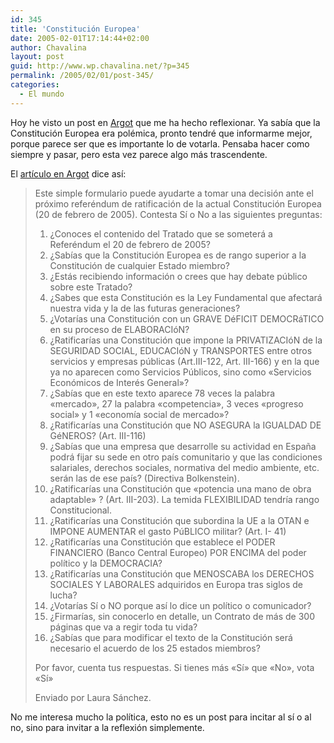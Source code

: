 ```yaml
---
id: 345
title: 'Constitución Europea'
date: 2005-02-01T17:14:44+02:00
author: Chavalina
layout: post
guid: http://www.wp.chavalina.net/?p=345
permalink: /2005/02/01/post-345/
categories:
  - El mundo
---
```

Hoy he visto un post en <a href="http://argot.mibitacora.com" target="_blank">Argot</a> que me ha hecho reflexionar. Ya sabía que la Constitución Europea era polémica, pronto tendré que informarme mejor, porque parece ser que es importante lo de votarla. Pensaba hacer como siempre y pasar, pero esta vez parece algo más trascendente.

El <a href="http://argot.mibitacora.com/archives/categories/politica_y_sociedad/informate_antes_de_votar.php" target="_blank">artículo en Argot</a> dice así:

> Este simple formulario puede ayudarte a tomar una decisión ante el próximo referéndum de ratificación de la actual Constitución Europea (20 de febrero de 2005). Contesta Sí o No a las siguientes preguntas:
> 
> 1. ¿Conoces el contenido del Tratado que se someterá a Referéndum el 20 de febrero de 2005?  
> 2. ¿Sabías que la Constitución Europea es de rango superior a la Constitución de cualquier Estado miembro?  
> 3. ¿Estás recibiendo información o crees que hay debate público sobre este Tratado?  
> 4. ¿Sabes que esta Constitución es la Ley Fundamental que afectará nuestra vida y la de las futuras generaciones?  
> 5. ¿Votarías una Constitución con un GRAVE DéFICIT DEMOCRáTICO en su proceso de ELABORACIóN?  
> 6. ¿Ratificarías una Constitución que impone la PRIVATIZACIóN de la SEGURIDAD SOCIAL, EDUCACIóN y TRANSPORTES entre otros servicios y empresas públicas (Art.III-122, Art. III-166) y en la que ya no aparecen como Servicios Públicos, sino como «Servicios Económicos de Interés General»?  
> 7. ¿Sabías que en este texto aparece 78 veces la palabra «mercado», 27 la palabra «competencia», 3 veces «progreso social» y 1 «economía social de mercado»?  
> 8. ¿Ratificarías una Constitución que NO ASEGURA la IGUALDAD DE GéNEROS? (Art. III-116)  
> 9. ¿Sabías que una empresa que desarrolle su actividad en Espa&ntilde;a podrá fijar su sede en otro país comunitario y que las condiciones salariales, derechos sociales, normativa del medio ambiente, etc. serán las de ese país? (Directiva Bolkenstein).  
> 10. ¿Ratificarías una Constitución que «potencia una mano de obra adaptable» ? (Art. III-203). La temida FLEXIBILIDAD tendría rango Constitucional.  
> 11. ¿Ratificarías una Constitución que subordina la UE a la OTAN e IMPONE AUMENTAR el gasto PúBLICO militar? (Art. I- 41)  
> 12. ¿Ratificarías una Constitución que establece el PODER FINANCIERO (Banco Central Europeo) POR ENCIMA del poder político y la DEMOCRACIA?  
> 13. ¿Ratificarías una Constitución que MENOSCABA los DERECHOS SOCIALES Y LABORALES adquiridos en Europa tras siglos de lucha?  
> 14. ¿Votarías Sí o NO porque así lo dice un político o comunicador?  
> 15. ¿Firmarías, sin conocerlo en detalle, un Contrato de más de 300 páginas que va a regir toda tu vida?  
> 16. ¿Sabías que para modificar el texto de la Constitución será necesario el acuerdo de los 25 estados miembros?
> 
> Por favor, cuenta tus respuestas. Si tienes más «Sí» que «No», vota «Sí»
> 
> Enviado por Laura Sánchez.

No me interesa mucho la política, esto no es un post para incitar al sí o al no, sino para invitar a la reflexión simplemente.